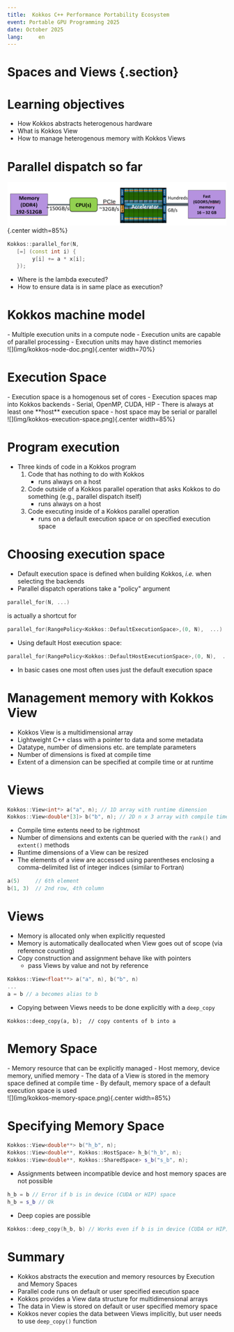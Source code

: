 ```yaml
---
title:  Kokkos C++ Performance Portability Ecosystem
event: Portable GPU Programming 2025
date: October 2025
lang:     en
---
```


# Spaces and Views {.section}

# Learning objectives

- How Kokkos abstracts heterogenous hardware
- What is Kokkos View
- How to manage heterogenous memory with Kokkos Views


# Parallel dispatch so far

![](img/gpu-bws.png){.center width=85%}

```c++
Kokkos::parallel_for(N,
   [=] (const int i) {
        y[i] += a * x[i];
   });
```
- Where is the lambda executed?
- How to ensure data is in same place as execution?

# Kokkos machine model

<div class="column">
- Multiple execution units in a compute node
- Execution units are capable of parallel processing
- Execution units may have distinct memories
</div>

<div class="column">
![](img/kokkos-node-doc.png){.center width=70%}
</div>

# Execution Space

<div class="column">
- Execution space is a homogenous set of cores
- Execution spaces map into Kokkos backends
    - Serial, OpenMP, CUDA, HIP
- There is always at least one **host** execution space
    - host space may be serial or parallel
</div>
<div class="column">
![](img/kokkos-execution-space.png){.center width=85%}
</div>

# Program execution

- Three kinds of code in a Kokkos program
    1. Code that has nothing to do with Kokkos 
         - runs always on a host
    2. Code outside of a Kokkos parallel operation that asks Kokkos to do something (e.g., parallel dispatch itself) 
         - runs always on a host
    3. Code executing inside of a Kokkos parallel operation
         - runs on a default execution space or on specified execution space

# Choosing execution space

- Default execution space is defined when building Kokkos, *i.e.* when selecting the backends 
- Parallel dispatch operations take a "policy" argument 
```c++
parallel_for(N, ...)
```
is actually a shortcut for
```c++
parallel_for(RangePolicy<Kokkos::DefaultExecutionSpace>,(0, N),  ...)
```
- Using default Host execution space:
```c++
parallel_for(RangePolicy<Kokkos::DefaultHostExecutionSpace>,(0, N),  ...)
```
- In basic cases one most often uses just the default execution space

# Management memory with Kokkos View 

- Kokkos View is a multidimensional array
- Lightweight C++ class with a pointer to data and some metadata
- Datatype, number of dimensions etc. are template parameters 
- Number of dimensions is fixed at compile time
- Extent of a dimension can be specified at compile time or at runtime

# Views

```c++
Kokkos::View<int*> a("a", n); // 1D array with runtime dimension
Kokkos::View<double*[3]> b("b", n); // 2D n x 3 array with compile time dimension
```
- Compile time extents need to be rightmost
- Number of dimensions and extents can be queried with the `rank()` and `extent()` methods
- Runtime dimensions of a View can be resized
- The elements of a view are accessed using parentheses enclosing a comma-delimited list of integer indices
  (similar to Fortran)
```c++
a(5)     // 6th element
b(1, 3)  // 2nd row, 4th column
```

# Views

- Memory is allocated only when explicitly requested
- Memory is automatically deallocated when View goes out of scope (via reference counting)
- Copy construction and assignment behave like with pointers
    - pass Views by value and not by reference
```c++
Kokkos::View<float**> a("a", n), b("b", n)
...
a = b // a becomes alias to b
```
- Copying between Views needs to be done explicitly with a `deep_copy`
```
Kokkos::deep_copy(a, b);  // copy contents of b into a
```

# Memory Space

<div class="column">
- Memory resource that can be explicitly managed
- Host memory, device memory, unified memory
- The data of a View is stored in the memory space defined at compile time
- By default, memory space of a default execution space is used
</div>
<div class="column">
![](img/kokkos-memory-space.png){.center width=85%}
</div>

#  Specifying Memory Space

```c++
Kokkos::View<double**> b("h_b", n);
Kokkos::View<double**, Kokkos::HostSpace> h_b("h_b", n);
Kokkos::View<double**, Kokkos::SharedSpace> s_b("s_b", n);
```
- Assignments between incompatible device and host memory spaces are not possible
```c++
h_b = b // Error if b is in device (CUDA or HIP) space
h_b = s_b // Ok
```
- Deep copies are possible
```c++
Kokkos::deep_copy(h_b, b) // Works even if b is in device (CUDA or HIP) space
```

# Summary

- Kokkos abstracts the execution and memory resources by Execution and Memory Spaces
- Parallel code runs on default or user specified execution space
- Kokkos provides a View data structure for multidimensional arrays
- The data in View is stored on default or user specified memory space
- Kokkos never copies the data between Views implicitly, but user needs to use `deep_copy()`
  function
